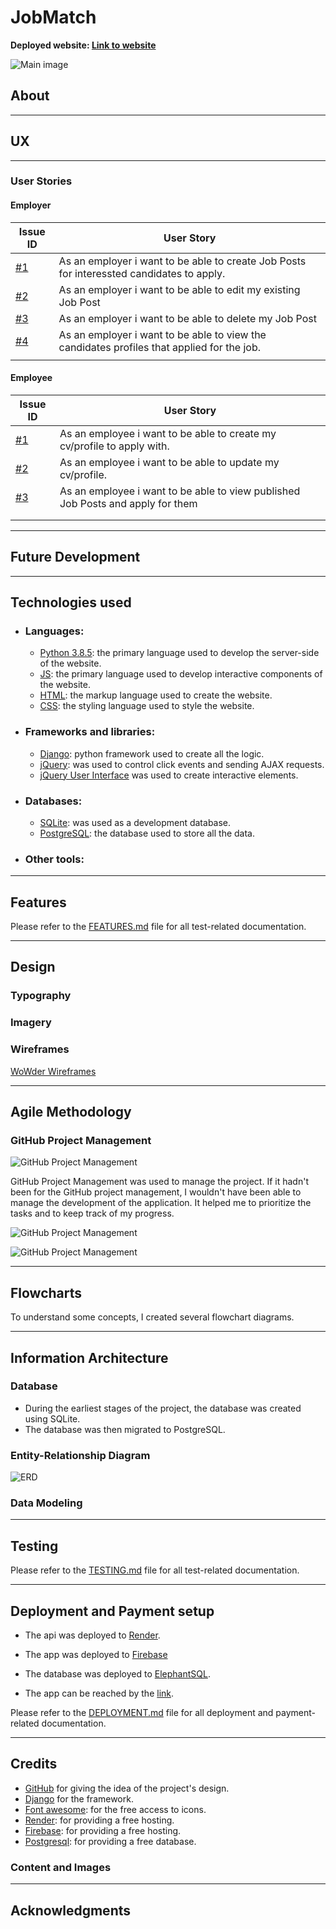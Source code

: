 # JobMatch

**Deployed website: [Link to website](https://job-match-web-32db5.web.app/)**

![Main image](documentation/readme_header.png)

## About

---

## UX

---

### User Stories

#### Employer

| Issue ID                                                                                    | User Story                                                                                 |
| ------------------------------------------------------------------------------------------- | ------------------------------------------------------------------------------------------ |
| [#1](https://github.com/users/Khaled-AlAsadi/projects/1/views/1?pane=issue&itemId=71540103) | As an employer i want to be able to create Job Posts for interessted candidates to apply.  |
| [#2](https://github.com/users/Khaled-AlAsadi/projects/1/views/1?pane=issue&itemId=71540378) | As an employer i want to be able to edit my existing Job Post                              |
| [#3](https://github.com/users/Khaled-AlAsadi/projects/1/views/1?pane=issue&itemId=71540405) | As an employer i want to be able to delete my Job Post                                     |
| [#4](https://github.com/users/Khaled-AlAsadi/projects/1/views/1?pane=issue&itemId=71540432) | As an employer i want to be able to view the candidates profiles that applied for the job. |
|                                                                                             |

#### Employee

| Issue ID                                                                                    | User Story                                                                      |
| ------------------------------------------------------------------------------------------- | ------------------------------------------------------------------------------- |
| [#1](https://github.com/users/Khaled-AlAsadi/projects/1/views/1?pane=issue&itemId=71540462) | As an employee i want to be able to create my cv/profile to apply with.         |
| [#2](https://github.com/users/Khaled-AlAsadi/projects/1/views/1?pane=issue&itemId=71540489) | As an employee i want to be able to update my cv/profile.                       |
| [#3](https://github.com/users/Khaled-AlAsadi/projects/1/views/1?pane=issue&itemId=71540519) | As an employee i want to be able to view published Job Posts and apply for them |
|                                                                                             |
|                                                                                             |

---

## Future Development

---

## Technologies used

- ### Languages:

  - [Python 3.8.5](https://www.python.org/downloads/release/python-385/): the primary language used to develop the server-side of the website.
  - [JS](https://www.javascript.com/): the primary language used to develop interactive components of the website.
  - [HTML](https://developer.mozilla.org/en-US/docs/Web/HTML): the markup language used to create the website.
  - [CSS](https://developer.mozilla.org/en-US/docs/Web/css): the styling language used to style the website.

- ### Frameworks and libraries:

  - [Django](https://www.djangoproject.com/): python framework used to create all the logic.
  - [jQuery](https://jquery.com/): was used to control click events and sending AJAX requests.
  - [jQuery User Interface](https://jqueryui.com/) was used to create interactive elements.

- ### Databases:

  - [SQLite](https://www.sqlite.org/): was used as a development database.
  - [PostgreSQL](https://www.postgresql.org/): the database used to store all the data.

- ### Other tools:

---

## Features

Please refer to the [FEATURES.md](FEATURES.md) file for all test-related documentation.

---

## Design

### Typography

### Imagery

### Wireframes

[WoWder Wireframes](documentation/design/wowder_wireframes.pdf)

---

## Agile Methodology

### GitHub Project Management

![GitHub Project Management](documentation/agile/github_project_management.png)

GitHub Project Management was used to manage the project. If it hadn't been for the GitHub project management, I wouldn't have been able to manage the development of the application. It helped me to prioritize the tasks and to keep track of my progress.

![GitHub Project Management](documentation/agile/kanban.png)

![GitHub Project Management](documentation/agile/tasks.png)

---

## Flowcharts

To understand some concepts, I created several flowchart diagrams.

---

## Information Architecture

### Database

- During the earliest stages of the project, the database was created using SQLite.
- The database was then migrated to PostgreSQL.

### Entity-Relationship Diagram

![ERD](documentation/my_project_visualized.png)

### Data Modeling

---

## Testing

Please refer to the [TESTING.md](TESTING.md) file for all test-related documentation.

---

## Deployment and Payment setup

- The api was deployed to [Render](https://render.com/).

- The app was deployed to [Firebase](https://firebase.google.com/)

- The database was deployed to [ElephantSQL](https://www.elephantsql.com/).

- The app can be reached by the [link](https://wowder.onrender.com).

Please refer to the [DEPLOYMENT.md](DEPLOYMENT.md) file for all deployment and payment-related documentation.

---

## Credits

- [GitHub](https://github.com/) for giving the idea of the project's design.
- [Django](https://www.djangoproject.com/) for the framework.
- [Font awesome](https://fontawesome.com/): for the free access to icons.
- [Render](https://render.com/): for providing a free hosting.
- [Firebase](https://firebase.google.com/): for providing a free hosting.
- [Postgresql](https://www.postgresql.org/): for providing a free database.

### Content and Images

---

## Acknowledgments
